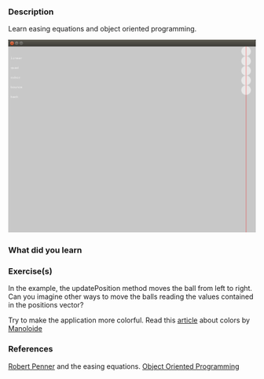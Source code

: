 ### Description

Learn easing equations and object oriented programming.

![img](bin/data/screenshot.png)

### What did you learn


### Exercise(s)
In the example, the updatePosition method moves the ball from left to right.
Can you imagine other ways to move the balls reading the values contained in the positions vector?

Try to make the application more colorful. Read this [article](https://www.patreon.com/posts/colors-colors-18611429?utm_medium=social&utm_source=twitter&utm_campaign=postshare) about colors by [Manoloide](https://twitter.com/manoloidee)

### References
[Robert Penner](http://robertpenner.com/easing/) and the easing equations.
[Object Oriented Programming](https://openframeworks.cc/ofBook/chapters/OOPs!.html)


